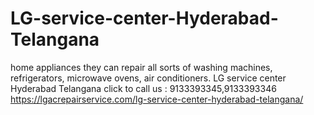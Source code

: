# LG-service-center-Hyderabad-Telangana
home appliances they can repair all sorts of washing machines, refrigerators, microwave ovens, air conditioners.  LG service center Hyderabad Telangana click to call us : 9133393345,9133393346 https://lgacrepairservice.com/lg-service-center-hyderabad-telangana/
